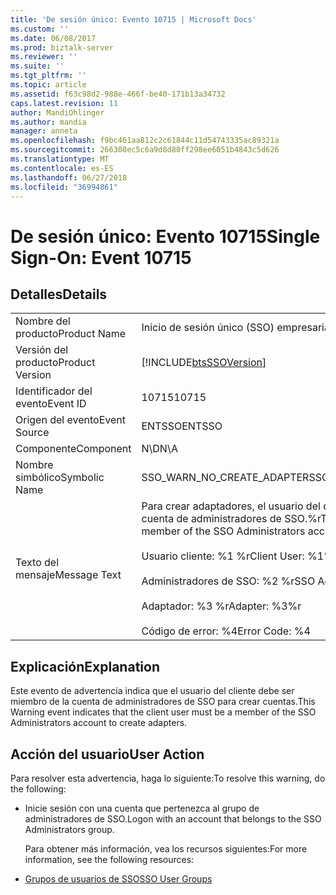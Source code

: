 ```yaml
---
title: 'De sesión único: Evento 10715 | Microsoft Docs'
ms.custom: ''
ms.date: 06/08/2017
ms.prod: biztalk-server
ms.reviewer: ''
ms.suite: ''
ms.tgt_pltfrm: ''
ms.topic: article
ms.assetid: f63c98d2-988e-466f-be40-171b13a34732
caps.latest.revision: 11
author: MandiOhlinger
ms.author: mandia
manager: anneta
ms.openlocfilehash: f9bc461aa812c2c61844c11d54743335ac89321a
ms.sourcegitcommit: 266308ec5c6a9d8d80ff298ee6051b4843c5d626
ms.translationtype: MT
ms.contentlocale: es-ES
ms.lasthandoff: 06/27/2018
ms.locfileid: "36994861"
---
```

# <a name="single-sign-on-event-10715"></a><span data-ttu-id="6fead-102">De sesión único: Evento 10715</span><span class="sxs-lookup"><span data-stu-id="6fead-102">Single Sign-On: Event 10715</span></span>
## <a name="details"></a><span data-ttu-id="6fead-103">Detalles</span><span class="sxs-lookup"><span data-stu-id="6fead-103">Details</span></span>  

|                 |                                                                                                                                                                                                                  |
|-----------------|------------------------------------------------------------------------------------------------------------------------------------------------------------------------------------------------------------------|
|  <span data-ttu-id="6fead-104">Nombre del producto</span><span class="sxs-lookup"><span data-stu-id="6fead-104">Product Name</span></span>   |                                                                                            <span data-ttu-id="6fead-105">Inicio de sesión único (SSO) empresarial</span><span class="sxs-lookup"><span data-stu-id="6fead-105">Enterprise Single Sign-On</span></span>                                                                                             |
| <span data-ttu-id="6fead-106">Versión del producto</span><span class="sxs-lookup"><span data-stu-id="6fead-106">Product Version</span></span> |                                                                            [!INCLUDE[btsSSOVersion](../includes/btsssoversion-md.md)]                                                                            |
|    <span data-ttu-id="6fead-107">Identificador del evento</span><span class="sxs-lookup"><span data-stu-id="6fead-107">Event ID</span></span>     |                                                                                                      <span data-ttu-id="6fead-108">10715</span><span class="sxs-lookup"><span data-stu-id="6fead-108">10715</span></span>                                                                                                       |
|  <span data-ttu-id="6fead-109">Origen del evento</span><span class="sxs-lookup"><span data-stu-id="6fead-109">Event Source</span></span>   |                                                                                                      <span data-ttu-id="6fead-110">ENTSSO</span><span class="sxs-lookup"><span data-stu-id="6fead-110">ENTSSO</span></span>                                                                                                      |
|    <span data-ttu-id="6fead-111">Componente</span><span class="sxs-lookup"><span data-stu-id="6fead-111">Component</span></span>    |                                                                                                       <span data-ttu-id="6fead-112">N\D</span><span class="sxs-lookup"><span data-stu-id="6fead-112">N\A</span></span>                                                                                                        |
|  <span data-ttu-id="6fead-113">Nombre simbólico</span><span class="sxs-lookup"><span data-stu-id="6fead-113">Symbolic Name</span></span>  |                                                                                            <span data-ttu-id="6fead-114">SSO_WARN_NO_CREATE_ADAPTER</span><span class="sxs-lookup"><span data-stu-id="6fead-114">SSO_WARN_NO_CREATE_ADAPTER</span></span>                                                                                            |
|  <span data-ttu-id="6fead-115">Texto del mensaje</span><span class="sxs-lookup"><span data-stu-id="6fead-115">Message Text</span></span>   | <span data-ttu-id="6fead-116">Para crear adaptadores, el usuario del cliente debe ser miembro de la cuenta de administradores de SSO.%r</span><span class="sxs-lookup"><span data-stu-id="6fead-116">The client user must be a member of the SSO Administrators account to create adapters.%r</span></span><br /><br /> <span data-ttu-id="6fead-117">Usuario cliente: %1 %r</span><span class="sxs-lookup"><span data-stu-id="6fead-117">Client User: %1%r</span></span><br /><br /> <span data-ttu-id="6fead-118">Administradores de SSO: %2 %r</span><span class="sxs-lookup"><span data-stu-id="6fead-118">SSO Administrators: %2%r</span></span><br /><br /> <span data-ttu-id="6fead-119">Adaptador: %3 %r</span><span class="sxs-lookup"><span data-stu-id="6fead-119">Adapter: %3%r</span></span><br /><br /> <span data-ttu-id="6fead-120">Código de error: %4</span><span class="sxs-lookup"><span data-stu-id="6fead-120">Error Code: %4</span></span> |

## <a name="explanation"></a><span data-ttu-id="6fead-121">Explicación</span><span class="sxs-lookup"><span data-stu-id="6fead-121">Explanation</span></span>  
 <span data-ttu-id="6fead-122">Este evento de advertencia indica que el usuario del cliente debe ser miembro de la cuenta de administradores de SSO para crear cuentas.</span><span class="sxs-lookup"><span data-stu-id="6fead-122">This Warning event indicates that the client user must be a member of the SSO Administrators account to create adapters.</span></span>  

## <a name="user-action"></a><span data-ttu-id="6fead-123">Acción del usuario</span><span class="sxs-lookup"><span data-stu-id="6fead-123">User Action</span></span>  
 <span data-ttu-id="6fead-124">Para resolver esta advertencia, haga lo siguiente:</span><span class="sxs-lookup"><span data-stu-id="6fead-124">To resolve this warning, do the following:</span></span>  

- <span data-ttu-id="6fead-125">Inicie sesión con una cuenta que pertenezca al grupo de administradores de SSO.</span><span class="sxs-lookup"><span data-stu-id="6fead-125">Logon with an account that belongs to the SSO Administrators group.</span></span>  

  <span data-ttu-id="6fead-126">Para obtener más información, vea los recursos siguientes:</span><span class="sxs-lookup"><span data-stu-id="6fead-126">For more information, see the following resources:</span></span>  

- [<span data-ttu-id="6fead-127">Grupos de usuarios de SSO</span><span class="sxs-lookup"><span data-stu-id="6fead-127">SSO User Groups</span></span>](../core/sso-user-groups.md)
